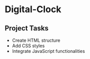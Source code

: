 # Digital-Clock
## Project Tasks
- Create HTML structure
- Add CSS styles
- Integrate JavaScript functionalities
